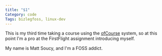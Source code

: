 ```yaml
---
title: "$1"
Category: code
Tags: bizlegfoss, linux-dev
---
```


This is my third time taking a course using the [ofCourse][] system,
so at this point I'm a pro at the FirstFlight assignment introducing myself.

My name is Matt Soucy, and I'm a FOSS addict.

[ofCourse]: https://github.com/ryansb/ofCourse
